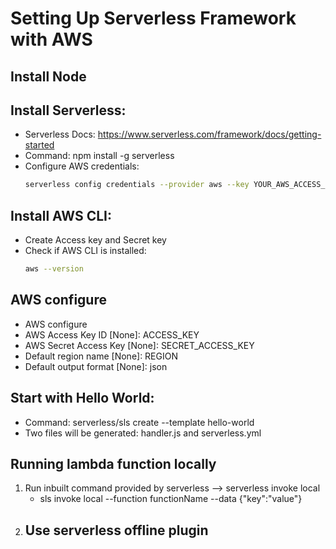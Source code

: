 # Setting Up Serverless Framework with AWS

## Install Node
## Install Serverless:
   - Serverless Docs: https://www.serverless.com/framework/docs/getting-started
   - Command: npm install -g serverless
   - Configure AWS credentials:
     ```bash
     serverless config credentials --provider aws --key YOUR_AWS_ACCESS_KEY --secret YOUR_AWS_SECRET_KEY --profile AccountName
     ```

## Install AWS CLI:
   - Create Access key and Secret key
   - Check if AWS CLI is installed:
     ```bash
     aws --version
     ```

## AWS configure
   - AWS configure
   - AWS Access Key ID [None]: ACCESS_KEY
   - AWS Secret Access Key [None]: SECRET_ACCESS_KEY
   - Default region name [None]: REGION
   - Default output format [None]: json

## Start with Hello World:
   - Command: serverless/sls create --template hello-world
   - Two files will be generated: handler.js and serverless.yml

## Running lambda function locally
  1. Run inbuilt command provided by serverless --> serverless invoke local
      - sls invoke local --function functionName --data {"key":"value"}
  2. Use serverless offline plugin
      - 
